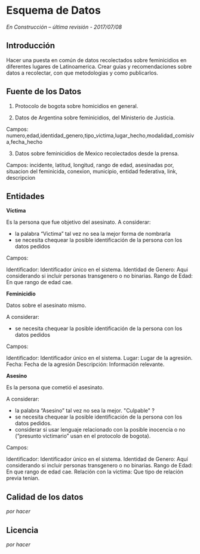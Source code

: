 # Esquema de Datos

*En Construcción – última revisión - 2017/07/08*

## Introducción

Hacer una puesta en común de datos recolectados sobre feminicidios en diferentes lugares de Latinoamerica. Crear guias y recomendaciones sobre datos a recolectar, con que metodologias y como publicarlos.

## Fuente de los Datos

1. Protocolo de bogota sobre homicidios en general.

2. Datos de Argentina sobre feminicidios, del Ministerio de Justicia.

Campos: numero,edad,identidad_genero,tipo_victima,lugar_hecho,modalidad_comisiva,fecha_hecho

3. Datos sobre feminicidios de Mexico recolectados desde la prensa.

Campos: incidente, latitud, longitud, rango de edad, asesinadas por, situacion del feminicida, conexion, municipio, entidad federativa, link, descripcion

## Entidades

**Víctima**

Es la persona que fue objetivo del asesinato. 
A considerar:
* la palabra “Victima” tal vez no sea la mejor forma de nombrarla
* se necesita chequear la posible identificación de la persona con los datos pedidos

Campos:

Identificador: Identificador único en el sistema.
Identidad de Genero: Aqui considerando si incluir personas transgenero o no binarias.
Rango de Edad: En que rango de edad cae.

**Feminicidio**

Datos sobre el asesinato mismo.

A considerar:
* se necesita chequear la posible identificación de la persona con los datos pedidos

Campos:

Identificador: Identificador único en el sistema.
Lugar: Lugar de la agresión.
Fecha: Fecha de la agresión
Descripción: Información relevante.

**Asesino**

Es la persona que cometió el asesinato. 

A considerar:
* la palabra “Asesino” tal vez no sea la mejor. "Culpable" ?
* se necesita chequear la posible identificación de la persona con los datos pedidos.
* considerar si usar lenguaje relacionado con la posible inocencia o no (“presunto victimario” usan en el protocolo de bogota).

Campos:

Identificador: Identificador único en el sistema.
Identidad de Genero: Aquí considerando si incluir personas transgenero o no binarias.
Rango de Edad: En que rango de edad cae.
Relación con la victima: Que tipo de relación previa tenian.

## Calidad de los datos

*por hacer*

## Licencia

*por hacer*
